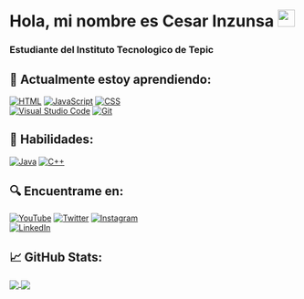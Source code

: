 # Hola, mi nombre es Cesar Inzunsa <img src="https://media.giphy.com/media/hvRJCLFzcasrR4ia7z/giphy.gif" width="30px">
### Estudiante del Instituto Tecnologico de Tepic
## 🌱 Actualmente estoy aprendiendo:
[![HTML](https://img.shields.io/badge/HTML-E34F26?style=for-the-badge&logo=HTML5&logoColor=white&labelColor=101010)]()
[![JavaScript](https://img.shields.io/badge/JavaScript-F7DF1E?style=for-the-badge&logo=javascript&logoColor=white&labelColor=101010)]()
[![CSS](https://img.shields.io/badge/CSS-1572B6?style=for-the-badge&logo=CSS3&logoColor=white&labelColor=101010)]()
</br>
[![Visual Studio Code](https://img.shields.io/badge/Visual%20Studio%20Code-007ACC?style=for-the-badge&logo=Visual-Studio-Code&logoColor=white&labelColor=101010)]()
[![Git](https://img.shields.io/badge/Git-F05032?style=for-the-badge&logo=Git&logoColor=white&labelColor=101010)]()
## 🔨 Habilidades:
[![Java](https://img.shields.io/badge/Java-007396?style=for-the-badge&logo=java&logoColor=white&labelColor=101010)]()
[![C++](https://img.shields.io/badge/C++-00599C?style=for-the-badge&logo=c%2B%2B&logoColor=white&labelColor=101010)]()
## 🔍 Encuentrame en:
[![YouTube](https://img.shields.io/badge/YouTube-Cesar_Inzunsa-FF0000?style=for-the-badge&logo=youtube&logoColor=white&labelColor=101010)](https://youtube.com/channel/UCGLqRgHmfilweb9CXwVtBRg)
[![Twitter](https://img.shields.io/badge/Twitter-@CesarInzunsa-1DA1F2?style=for-the-badge&logo=twitter&logoColor=white&labelColor=101010)](https://twitter.com/CesarInzunsa)
[![Instagram](https://img.shields.io/badge/Instagram-@CesarInzunsa-E4405F?style=for-the-badge&logo=instagram&logoColor=white&labelColor=101010)](https://instagram.com/CesarInzunsa)
</br>
[![LinkedIn](https://img.shields.io/badge/LinkedIn-Cesar_Inzunsa-0077B5?style=for-the-badge&logo=linkedin&logoColor=white&labelColor=101010)](https://www.linkedin.com/in/CesarInzunsa)

## 📈 GitHub Stats:
<a href="https://github.com/CesarInzunsa/github-readme-stats">
  <img align="center" src="https://github-readme-stats.vercel.app/api?username=CesarInzunsa&show_icons=true&hide=issues,prs&count_private=true" />
</a>
<a href="https://github.com/CesarInzunsa/github-readme-stats">
  <img align="center" src="https://github-readme-stats.vercel.app/api/top-langs/?username=CesarInzunsa&layout=compact)" />
</a>
